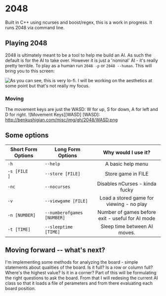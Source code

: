 # 2048

Built in C++ using ncurses and boost/regex, this is a work in progress. It runs 2048 via command line.

## Playing 2048

2048 is ultimately meant to be a tool to help me build an AI. As such the default is for the AI to take over. However it is just a 'nominal' AI - it's really pretty terrible. To play as a human run `2048 -p` or `2048 --human`. This will bring you to this screen:

<img style="float:left" src="http://benkushigian.com/misc/img/gh/2048/2048_2.png">


As you can see, this is very lo-fi. I will be working on the aesthetics at some point but that's not really my focus.

### Moving
The movement keys are just the WASD: W for up, S for down, A for left and D for right.
![Movement Keys][WASD]
[WASD]: http://benkushigian.com/misc/img/gh/2048/WASD.png


## Some options
| Short Form Options | Long Form Options   | Why would I use it?   |
| ------------------ | ------------------- | :-------------------: |
| `-h`               | `--help`            | A basic help menu     |
| `-s [FILE    ]`    | `--store [FILE]`    | Store game in FILE    |
| `-nc`              | `--nocurses`        | Disables nCurses - kinda fucky|
| `-v`               | `--viewgame [FILE]` | Load a stored game for viewing - no play |
| `-n [NUMBER]`      | `--numberofgames [NUMBER]` | Number of games before exit - useful for AI mode |
| `-t [TIME]`        | `--sleeptime [TIME]`| Sleep time between AI moves. |

## Moving forward -- what's next?
I'm implementing some methods for analyzing the board - simple statements about qualities of the board. Is it full? Is a row or column full? Where's the highest value? Is it in a corner? Part of this will be formulating the right questions to ask the board. From that I will redesing the current AI class so that it loads a file of perameters and from there evaluating each board position.
